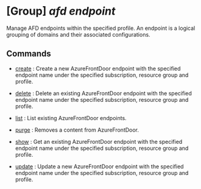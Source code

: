 # [Group] _afd endpoint_

Manage AFD endpoints within the specified profile.  An endpoint is a logical grouping of domains and their associated configurations.

## Commands

- [create](/Commands/afd/endpoint/_create.md)
: Create a new AzureFrontDoor endpoint with the specified endpoint name under the specified subscription, resource group and profile.

- [delete](/Commands/afd/endpoint/_delete.md)
: Delete an existing AzureFrontDoor endpoint with the specified endpoint name under the specified subscription, resource group and profile.

- [list](/Commands/afd/endpoint/_list.md)
: List existing AzureFrontDoor endpoints.

- [purge](/Commands/afd/endpoint/_purge.md)
: Removes a content from AzureFrontDoor.

- [show](/Commands/afd/endpoint/_show.md)
: Get an existing AzureFrontDoor endpoint with the specified endpoint name under the specified subscription, resource group and profile.

- [update](/Commands/afd/endpoint/_update.md)
: Update a new AzureFrontDoor endpoint with the specified endpoint name under the specified subscription, resource group and profile.
